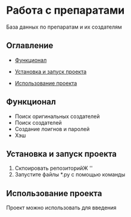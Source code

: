 # Работа с препаратами

База данных по препаратам и их создателям

## Оглавление
- [Функционал](#Функционал)
 
- [Установка и запуск проекта](#Установкаизапускпроекта)
 
- [Использование проекта](#Использованиепроекта)


## Функционал
- Поиск оригинальных создателей
- Поиск создателей
- Создание лоигнов и паролей
- Хэш

## Установка и запуск проекта
1. Скпоировать репозиторийЖ ''
2. Запустите файлы *.py с помощью команды

## Использование проекта
 Проект можно использовать для введения

